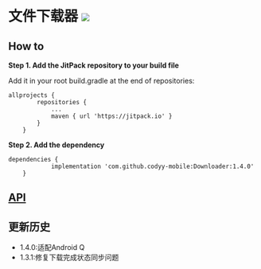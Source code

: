 # 文件下载器 [![](https://jitpack.io/v/codyy-mobile/Downloader.svg)](https://jitpack.io/#codyy-mobile/Downloader)

## How to
**Step 1. Add the JitPack repository to your build file**

Add it in your root build.gradle at the end of repositories:
```
allprojects {
		repositories {
			...
			maven { url 'https://jitpack.io' }
		}
	}
```
**Step 2. Add the dependency**
```
dependencies {
            implementation 'com.github.codyy-mobile:Downloader:1.4.0'
	}

```
## [API](https://jitpack.io/com/github/codyy-mobile/Downloader/1.4.0/javadoc/)

## 更新历史
- 1.4.0:适配Android Q
- 1.3.1:修复下载完成状态同步问题


